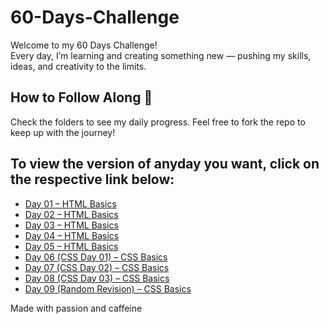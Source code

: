 # 60-Days-Challenge

Welcome to my 60 Days Challenge!  
Every day, I’m learning and creating something new — pushing my skills, ideas, and creativity to the limits.

## How to Follow Along 👀  
Check the folders to see my daily progress. Feel free to fork the repo to keep up with the journey!
## To view the version of anyday you want, click on the respective link below:
- [Day 01 – HTML Basics](https://github.com/Adarsha23/60-Days-Challenge/commit/22e622f3562a8cc69f1e509fa61dc92b58663d00)
- [Day 02 – HTML Basics](https://github.com/Adarsha23/60-Days-Challenge/commit/f25de316ee6ea4e04838a327cc79497741001438)
- [Day 03 – HTML Basics](https://github.com/Adarsha23/60-Days-Challenge/commit/cbe6a38b024dab9bc399ed5f6a96a2cec4376689)
- [Day 04 – HTML Basics](https://github.com/Adarsha23/60-Days-Challenge/commit/cd5d5f9cc5c18437f1df9c5c55c33ccc07625a04)
- [Day 05 – HTML Basics](https://github.com/Adarsha23/60-Days-Challenge/commit/7774822616af7fc39bff292cef7a62d1438c1b1a)
- [Day 06 (CSS Day 01) – CSS Basics](https://github.com/Adarsha23/60-Days-Challenge/commit/862f1e0ddce3106ac2378dffc09a22104a974679)
- [Day 07 (CSS Day 02) – CSS Basics](https://github.com/Adarsha23/60-Days-Challenge/commit/0a101e80950093495b60210d0fbc04d8c96791f7)
- [Day 08 (CSS Day 03) – CSS Basics](https://github.com/Adarsha23/60-Days-Challenge/commit/2ab70aff39430353c546639f9aaf357053912a81)
- [Day 09 (Random Revision) – CSS Basics](https://github.com/Adarsha23/60-Days-Challenge/commit/cc9ee27af516bd8749026709f38ffef474ba4184)

Made with passion and caffeine

